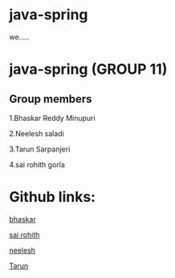 # java-spring


we.....



# java-spring (GROUP 11)


## Group members




1.Bhaskar Reddy Minupuri


2.Neelesh saladi


3.Tarun Sarpanjeri


4.sai rohith gorla


# Github links:

[bhaskar](https://github.com/Bhaskar2909/java_spring.git)


[sai rohith](https://github.com/Bhaskar2909/java_spring)


[neelesh](https://github.com/Bhaskar2909/java_spring)

[Tarun](https://github.com/Bhaskar2909/java-spring)


